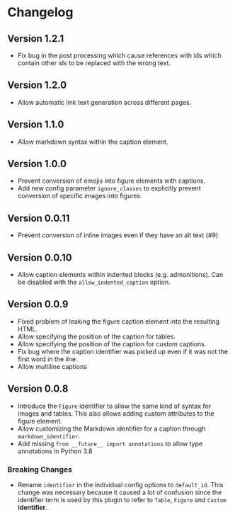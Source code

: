 # Changelog

## Version 1.2.1

* Fix bug in the post processing which cause references with ids which contain other ids
  to be replaced with the wrong text.

## Version 1.2.0

* Allow automatic link text generation across different pages.

## Version 1.1.0

* Allow markdown syntax within the caption element.

## Version 1.0.0

* Prevent conversion of emojis into figure elements with captions.
* Add new config parameter `ignore_classes` to explicitly prevent conversion 
  of specific images into figures.

## Version 0.0.11

* Prevent conversion of inline images even if they have an alt text (#9)

## Version 0.0.10

* Allow caption elements within indented blocks (e.g. admonitions). Can be disabled
  with the `allow_indented_caption` option.

## Version 0.0.9

* Fixed problem of leaking the figure caption element into the resulting HTML.
* Allow specifying the position of the caption for tables.
* Allow specifying the position of the caption for custom captions.
* Fix bug where the caption identifier was picked up even if it was not 
  the first word in the line.
* Allow multiline captions

## Version 0.0.8

* Introduce the `Figure` identifier to allow the same kind of syntax for images and tables.
  This also allows adding custom attributes to the figure element.
* Allow customizing the Markdown identifier for a caption through `markdown_identifier`.
* Add missing `from __future__ import annotations` to allow type annotations in Python 3.8

### Breaking Changes

* Rename `identifier` in the individual config options to `default_id`. This change was necessary 
  because it caused a lot of confusion since the identifier term is used by this plugin 
  to refer to `Table`, `Figure` and `Custom` **identifier**.